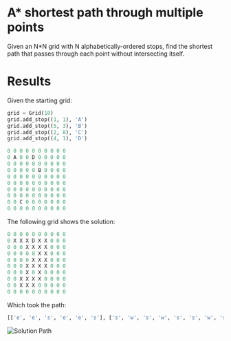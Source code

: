 # A* shortest path through multiple points
Given an N*N grid with N alphabetically-ordered stops, find the shortest path that passes through each point without intersecting itself.

# Results
Given the starting grid:
```python
grid = Grid(10)
grid.add_stop((1, 1), 'A')
grid.add_stop((5, 3), 'B')
grid.add_stop((2, 8), 'C')
grid.add_stop((4, 1), 'D')

0 0 0 0 0 0 0 0 0 0 
0 A 0 0 D 0 0 0 0 0 
0 0 0 0 0 0 0 0 0 0 
0 0 0 0 0 B 0 0 0 0 
0 0 0 0 0 0 0 0 0 0 
0 0 0 0 0 0 0 0 0 0 
0 0 0 0 0 0 0 0 0 0 
0 0 0 0 0 0 0 0 0 0 
0 0 C 0 0 0 0 0 0 0 
0 0 0 0 0 0 0 0 0 0 
```

The following grid shows the solution:
```python
0 0 0 0 0 0 0 0 0 0 
0 X X X D X X 0 0 0 
0 0 0 X X X X 0 0 0 
0 0 0 0 0 X X 0 0 0 
0 0 0 0 X X X 0 0 0 
0 0 0 X X X X 0 0 0 
0 0 0 X 0 X 0 0 0 0 
0 0 X X X X 0 0 0 0 
0 0 X X X 0 0 0 0 0 
0 0 0 0 0 0 0 0 0 0 
```

Which took the path:
```python
[['e', 'e', 's', 'e', 'e', 's'], ['s', 'w', 's', 'w', 's', 's', 'w', 's'], ['e', 'e', 'n', 'e', 'n', 'n', 'e', 'n', 'n', 'n', 'n', 'w', 'w']]
```

![Solution Path](https://nathanaburgess.com/images/astar_solution.png)
